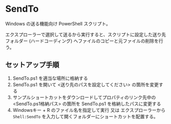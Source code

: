 # SendTo

Windows の送る機能向け PowerShell スクリプト。

エクスプローラーで選択して送るから実行すると、スクリプトに設定した送り先フォルダー (ハードコーディング) へファイルのコピーと元ファイルの削除を行う。

## セットアップ手順

1. SendTo.ps1 を適当な場所に格納する
1. SendTo.ps1 を開いて <送り先のパスを設定してください> の箇所を変更する
1. サンプルショートカットをダウンロードしてプロパティのリンク先中の <SendTo.ps1格納パス> の箇所を SendTo.ps1 を格納したパスに変更する
1. Windowsキー + R のファイル名を指定して実行 又は エクスプローラーから `Shell:SendTo` を入力して開くフォルダーにショートカットを配置する。
